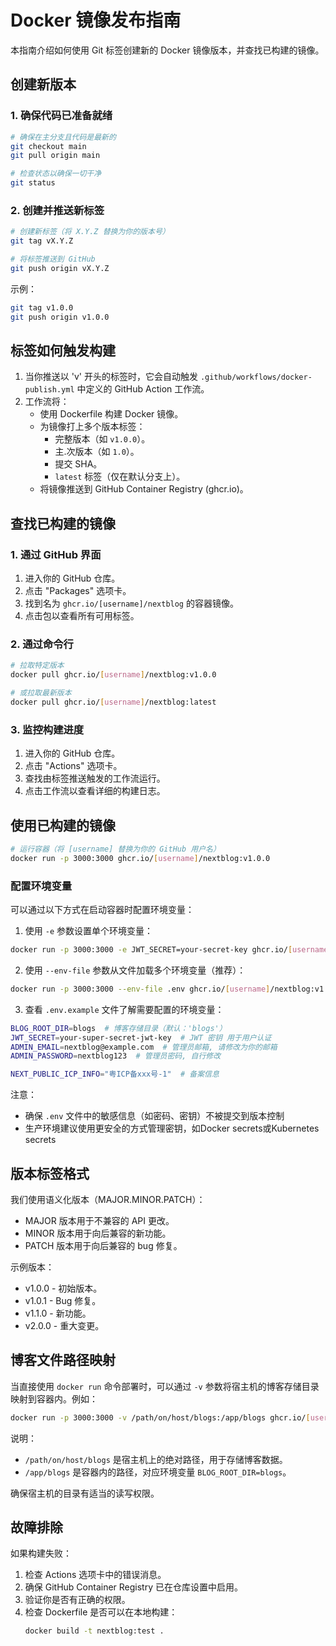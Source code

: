 # Docker 镜像发布指南

本指南介绍如何使用 Git 标签创建新的 Docker 镜像版本，并查找已构建的镜像。

## 创建新版本

### 1. 确保代码已准备就绪
```bash
# 确保在主分支且代码是最新的
git checkout main
git pull origin main

# 检查状态以确保一切干净
git status
```

### 2. 创建并推送新标签
```bash
# 创建新标签（将 X.Y.Z 替换为你的版本号）
git tag vX.Y.Z

# 将标签推送到 GitHub
git push origin vX.Y.Z
```

示例：
```bash
git tag v1.0.0
git push origin v1.0.0
```

## 标签如何触发构建

1. 当你推送以 'v' 开头的标签时，它会自动触发 `.github/workflows/docker-publish.yml` 中定义的 GitHub Action 工作流。
2. 工作流将：
   - 使用 Dockerfile 构建 Docker 镜像。
   - 为镜像打上多个版本标签：
     * 完整版本（如 `v1.0.0`）。
     * 主.次版本（如 `1.0`）。
     * 提交 SHA。
     * `latest` 标签（仅在默认分支上）。
   - 将镜像推送到 GitHub Container Registry (ghcr.io)。

## 查找已构建的镜像

### 1. 通过 GitHub 界面
1. 进入你的 GitHub 仓库。
2. 点击 "Packages" 选项卡。
3. 找到名为 `ghcr.io/[username]/nextblog` 的容器镜像。
4. 点击包以查看所有可用标签。

### 2. 通过命令行
```bash
# 拉取特定版本
docker pull ghcr.io/[username]/nextblog:v1.0.0

# 或拉取最新版本
docker pull ghcr.io/[username]/nextblog:latest
```

### 3. 监控构建进度
1. 进入你的 GitHub 仓库。
2. 点击 "Actions" 选项卡。
3. 查找由标签推送触发的工作流运行。
4. 点击工作流以查看详细的构建日志。

## 使用已构建的镜像

```bash
# 运行容器（将 [username] 替换为你的 GitHub 用户名）
docker run -p 3000:3000 ghcr.io/[username]/nextblog:v1.0.0
```

### 配置环境变量

可以通过以下方式在启动容器时配置环境变量：

1. 使用 `-e` 参数设置单个环境变量：
```bash
docker run -p 3000:3000 -e JWT_SECRET=your-secret-key ghcr.io/[username]/nextblog:v1.0.0
```

2. 使用 `--env-file` 参数从文件加载多个环境变量（推荐）：
```bash
docker run -p 3000:3000 --env-file .env ghcr.io/[username]/nextblog:v1.0.0
```

3. 查看 `.env.example` 文件了解需要配置的环境变量：
```bash
BLOG_ROOT_DIR=blogs  # 博客存储目录（默认：'blogs'）
JWT_SECRET=your-super-secret-jwt-key  # JWT 密钥 用于用户认证
ADMIN_EMAIL=nextblog@example.com  # 管理员邮箱, 请修改为你的邮箱
ADMIN_PASSWORD=nextblog123  # 管理员密码, 自行修改

NEXT_PUBLIC_ICP_INFO="粤ICP备xxx号-1"  # 备案信息
```

注意：
- 确保 `.env` 文件中的敏感信息（如密码、密钥）不被提交到版本控制
- 生产环境建议使用更安全的方式管理密钥，如Docker secrets或Kubernetes secrets

## 版本标签格式

我们使用语义化版本（MAJOR.MINOR.PATCH）：
- MAJOR 版本用于不兼容的 API 更改。
- MINOR 版本用于向后兼容的新功能。
- PATCH 版本用于向后兼容的 bug 修复。

示例版本：
- v1.0.0 - 初始版本。
- v1.0.1 - Bug 修复。
- v1.1.0 - 新功能。
- v2.0.0 - 重大变更。

## 博客文件路径映射

当直接使用 `docker run` 命令部署时，可以通过 `-v` 参数将宿主机的博客存储目录映射到容器内。例如：

```bash
docker run -p 3000:3000 -v /path/on/host/blogs:/app/blogs ghcr.io/[username]/nextblog:v1.0.0
```

说明：
- `/path/on/host/blogs` 是宿主机上的绝对路径，用于存储博客数据。
- `/app/blogs` 是容器内的路径，对应环境变量 `BLOG_ROOT_DIR=blogs`。

确保宿主机的目录有适当的读写权限。

## 故障排除

如果构建失败：
1. 检查 Actions 选项卡中的错误消息。
2. 确保 GitHub Container Registry 已在仓库设置中启用。
3. 验证你是否有正确的权限。
4. 检查 Dockerfile 是否可以在本地构建：
   ```bash
   docker build -t nextblog:test .
   ``` 
